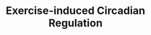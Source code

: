 ---
annotations:
- type: Pathway Ontology
  value: regulatory pathway
authors:
- MaintBot
- Susan
- Khanspers
description: 'Human genes regulated in the diurnal comparison with orthologues that
  display circadian regulation in mouse heart and liver (Panda 2002, Storch 2002),
  and SCN (Panda 2002). The 608 significantly regulated (P &lt; 0.05) hSkM genes identified
  in the diurnal comparison (0800 h and 2000 h) were subjected to an additional statistical
  filter of absolute fold change &gt; 20% (n = 239) and linked to mouse circadianly
  regulated orthologues. This pathway represents the resultant 44 putative hSkM circadianly
  regulated genes; L, promoter for the light-responsive element; E, E-box (Clock/Bmal1
  promoter). Orthologue information is denoted to the left of the gene boxes: mHrts
  and mLvrs, mouse orthologue was circadianly regulated as described  (Storch 2002)
  in mouse heart or liver, respectively; mLvrp and mSCNp, mouse orthologue was diurnally
  regulated as described (Panda 2002) in mouse liver or SCN, respectively.'
last-edited: 2016-12-14
organisms:
- Pan troglodytes
redirect_from:
- /index.php/Pathway:WP941
- /instance/WP941
schema-jsonld:
- '@context': https://schema.org/
  '@id': https://wikipathways.github.io/pathways/WP941.html
  '@type': Dataset
  creator:
    '@type': Organization
    name: WikiPathways
  description: 'Human genes regulated in the diurnal comparison with orthologues that
    display circadian regulation in mouse heart and liver (Panda 2002, Storch 2002),
    and SCN (Panda 2002). The 608 significantly regulated (P &lt; 0.05) hSkM genes
    identified in the diurnal comparison (0800 h and 2000 h) were subjected to an
    additional statistical filter of absolute fold change &gt; 20% (n = 239) and linked
    to mouse circadianly regulated orthologues. This pathway represents the resultant
    44 putative hSkM circadianly regulated genes; L, promoter for the light-responsive
    element; E, E-box (Clock/Bmal1 promoter). Orthologue information is denoted to
    the left of the gene boxes: mHrts and mLvrs, mouse orthologue was circadianly
    regulated as described  (Storch 2002) in mouse heart or liver, respectively; mLvrp
    and mSCNp, mouse orthologue was diurnally regulated as described (Panda 2002)
    in mouse liver or SCN, respectively.'
  keywords:
  - PPP1R3C
  - EIF4G2
  - ETV6
  - NCKAP1
  - SUMO3
  - DAZAP2
  - STBD1
  - ERC2
  - VAPA
  - CRY2
  - CRY1
  - CLOCK
  - BTG1
  - ARNTL
  - QKI
  - NCOA4
  - GSTM3
  - PSMA4
  - SUMO1
  - PER1
  - UCP3
  - DNAJA1
  - CBX3
  - SF3A3
  - IDI1
  - NR1D2
  - KLF9
  - HERPUD1
  - PER2
  - AZIN1
  - PPP2CB
  - HLA-DMA
  - CLDN5
  - GSTP1
  - GFRA1
  - G0S2
  - UGP2
  - CEBPB
  - RBPMS
  - LOC462508
  - PURA
  - MAP3K7IP2
  - TOB1
  - TUBB3
  - ZFR
  - HSPA8
  - PIGF
  - MYF6
  license: CC0
  name: Exercise-induced Circadian Regulation
seo: CreativeWork
title: Exercise-induced Circadian Regulation
wpid: WP941
---